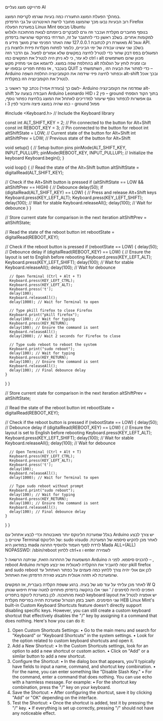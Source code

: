 פרוייקט מוצג נעליים AI

במהלך הפעלת המוצג התעוררו כמה בעיות שגרמו לקריסת המוצג.  
רוב הבעיות נבעו מכך שהמוצג מחובר לרשת האינטרנט על גבי הדפדפן  Firefox  במערכת הפעלה Linux Mint מבוסס Ubuntu  
בנוסף מחוברים מקלדת ועכבר וזה גרם למבקרים ביוזמתם לצאת מהתוכנה ולגלוש למקומות אחרים.
בשלב ראשון כדי להתגבר על זה, הגדרתי בפרוקסי שהגישה בדפדפן מאושרת רק לכתובת 127.0.0.1 שזה האתר הפנימי שרק מושך מידע מ AI וגוגל API. 
בשלב שני עשינו עבודה של ימי הביניים, כלומר לפתוח מקלדות פיזית ולחצות בין המעגלים בפס דבק שחור כדי לנטרל לחיצה במקשים שלא אמורים לפעול.
גם הדבר הזה לא עזר, כי לא ניתן היה לנטרל את המקשים כמו ctrl  ו alt מכוון שהם משתמשים בהחלפת שפה במוצג.  לדוגמא אם אני מחזיק מקש alt  ובו זמנית לוחץ על הגלגלת בעכבר , אז נפתח תפריט ובסופו יש QUIT
כדי לפתור את הבעיה הזו , השתמשתי ב – Arduino  וכפתור לחיצה פיזי שידמה את הקומבינציה החלפת השפה alt-shift  ובכך אוכל לנטרל את הקומבינציה הזו במקלדת.

לשם כך (בעזרת אמיר) נכתב קוד ראשוני ב- Arduino שמדמה את הקומבינציה alt-shift
העבודה בוצעה על Arduino Leonardo HID  פין 2 ו – ground
בתוך הקוד הוספתי גם אפשרות לכפתור נוסף שיעזור למדריכים לאתחל את המוצג בלחיצת כפתור נוסף, כמו שהיה במוצג פיצה
וחיבור לפין 3 ו - ground ממול


#include <Keyboard.h>  // Include the Keyboard library

const int ALT_SHIFT_KEY = 2;   // Pin connected to the button for Alt+Shift
const int REBOOT_KEY = 3;      // Pin connected to the button for reboot
int altShiftState = LOW;       // Current state of the button for Alt+Shift
int altShiftPrev = LOW;        // Previous state of the button for Alt+Shift

void setup() {
  // Setup button pins
  pinMode(ALT_SHIFT_KEY, INPUT_PULLUP);
  pinMode(REBOOT_KEY, INPUT_PULLUP);
  // Initialize the keyboard
  Keyboard.begin();
}

void loop() {
  // Read the state of the Alt+Shift button
  altShiftState = digitalRead(ALT_SHIFT_KEY);

  // Check if the Alt+Shift button is pressed
  if (altShiftState == LOW && altShiftPrev == HIGH) {
    // Debounce
    delay(50);
    if (digitalRead(ALT_SHIFT_KEY) == LOW) {
      // Press and release Alt+Shift keys
      Keyboard.press(KEY_LEFT_ALT);
      Keyboard.press(KEY_LEFT_SHIFT);
      delay(100); // Wait for stable
      Keyboard.releaseAll();
      delay(100); // Wait for debounce
    }
  }

  // Store current state for comparison in the next iteration
  altShiftPrev = altShiftState;

  // Read the state of the reboot button
  int rebootState = digitalRead(REBOOT_KEY);

  // Check if the reboot button is pressed
  if (rebootState == LOW) {
    delay(50); // Debounce delay
    if (digitalRead(REBOOT_KEY) == LOW) {
      // Ensure the layout is set to English before rebooting
      Keyboard.press(KEY_LEFT_ALT);
      Keyboard.press(KEY_LEFT_SHIFT);
      delay(100); // Wait for stable
      Keyboard.releaseAll();
      delay(100); // Wait for debounce

      // Open Terminal (Ctrl + Alt + T)
      Keyboard.press(KEY_LEFT_CTRL);
      Keyboard.press(KEY_LEFT_ALT);
      Keyboard.press('t');
      delay(100);
      Keyboard.releaseAll();
      delay(1000); // Wait for Terminal to open

      // Type pkill firefox to close Firefox
      Keyboard.print("pkill firefox");
      delay(100); // Wait for typing
      Keyboard.press(KEY_RETURN);
      delay(100); // Ensure the command is sent
      Keyboard.releaseAll();
      delay(2000); // Wait 2 seconds for Firefox to close

      // Type sudo reboot to reboot the system
      Keyboard.print("sudo reboot");
      delay(100); // Wait for typing
      Keyboard.press(KEY_RETURN);
      delay(100); // Ensure the command is sent
      Keyboard.releaseAll();
      delay(100); // Final debounce delay
    }
  }
}

  // Store current state for comparison in the next iteration
  altShiftPrev = altShiftState;

  // Read the state of the reboot button
  int rebootState = digitalRead(REBOOT_KEY);

  // Check if the reboot button is pressed
  if (rebootState == LOW) {
    delay(50); // Debounce delay
    if (digitalRead(REBOOT_KEY) == LOW) {
      // Ensure the layout is set to English before rebooting
      Keyboard.press(KEY_LEFT_ALT);
      Keyboard.press(KEY_LEFT_SHIFT);
      delay(100); // Wait for stable
      Keyboard.releaseAll();
      delay(100); // Wait for debounce

      // Open Terminal (Ctrl + Alt + T)
      Keyboard.press(KEY_LEFT_CTRL);
      Keyboard.press(KEY_LEFT_ALT);
      Keyboard.press('t');
      delay(100);
      Keyboard.releaseAll();
      delay(1000); // Wait for Terminal to open

      // Type sudo reboot without prompt
      Keyboard.print("sudo reboot");
      delay(100); // Wait for typing
      Keyboard.press(KEY_RETURN);
      delay(100); // Ensure the command is sent
      Keyboard.releaseAll();
      delay(100); // Final debounce delay
    }
  }
}


בגלל שמערכת הלינוקס יותר מאובטחת וכדי לבצע אתחול עם Arduino יש צורך לבצע שינויים ב Terminal  של הלינוקס:
sudo visudo
לאחר מכן להקיש סיסמא של המערכת. במוזיאון היא mada
לרדת לסוף העמוד ולהוסיף החרגה
Mada ALL=(ALL)  NOPASSWD: /sbin/reboot
ללחוץ ctrl+x ו enter לשמירה

המשמעות של ההחרגה הזאת, שניתנה הרשאה ל Arduino להכניס סיסמא.
לפני ה – , reboot Arduino  ינסה להעביר את ההקלדה לאנגלית ואז יבצע פקודות  pkill firefox and sudo reboot
לכן אם אולי יהיה צורך ללחוץ כמה פעמים על כפתור האתחול עד שהמערכת לא תזהה אנגלית ותבצע סגירת הדפדפן ואת האתחול. 


לאחר מכן עליתי על עוד סוג של בעיה. ברגע ששפת הקלדה בעברית, אז המקשים W Q הופכים להיות לסימנים  / '   ושני אלו בהקשה בדפדפן פותחים למטה שורת חיפוש שנותן לצאת מהתוכנה.
לכן במערכת לינוקס בתפריט keyboard layout   יש אופציה לנטרל את שני הסימנים. חשוב בזמן הנטרול שמערכת תהיה בפריסת מקלדת HEB
Linux Mint's built-in Custom Keyboard Shortcuts feature doesn't directly support disabling specific keys. However, you can still create a custom keyboard shortcut that effectively disables the "/" key by assigning it a command that does nothing.
Here's how you can do it:
1.	Open Custom Shortcuts Settings:
•	Go to the main menu and search for "Keyboard" or "Keyboard Shortcuts" in the system settings.
•	Look for the option related to custom keyboard shortcuts and open it.
2.	Add a New Shortcut:
•	In the Custom Shortcuts settings, look for an option to add a new shortcut or custom action.
•	Click on "Add" or a similar button to add a new shortcut.
3.	Configure the Shortcut:
•	In the dialog box that appears, you'll typically have fields to input a name, command, and shortcut key combination.
•	For the name, you can enter something like "Disable Slash Key."
•	For the command, enter a command that does nothing. You can use echo with a harmless message. For example:
•	For the shortcut key combination, press the "/" key on your keyboard.
4.	Save the Shortcut:
•	After configuring the shortcut, save it by clicking "Add" or "OK" depending on the interface.
5.	Test the Shortcut:
•	Once the shortcut is added, test it by pressing the "/" key.
•	If everything is set up correctly, pressing "/" should not have any noticeable effect.








